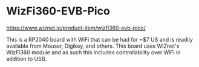 # WizFi360-EVB-Pico

https://www.wiznet.io/product-item/wizfi360-evb-pico/

This is a RP2040 board with WiFi that can be had for ~$7 US and is readily available from Mouser, Digikey, and others. This board uses WIZnet's WizFi360 module and as such this includes controllability over WiFi in addition to USB.